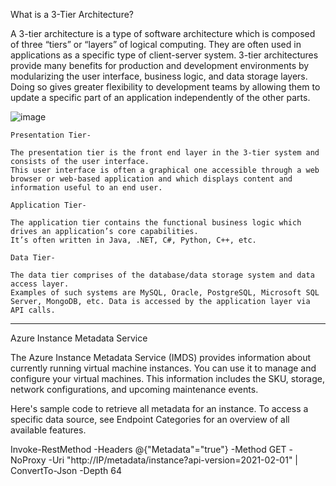 

What is a 3-Tier Architecture?

A 3-tier architecture is a type of software architecture which is composed of three “tiers” or “layers” of logical computing. 
They are often used in applications as a specific type of client-server system. 3-tier architectures provide many benefits for production and development environments by modularizing the user interface, business logic, and data storage layers.
Doing so gives greater flexibility to development teams by allowing them to update a specific part of an application independently of the other parts.


![image](https://user-images.githubusercontent.com/51155706/131279493-08c5ba67-7f6d-4242-9f44-b9a3bc65347d.png)


    Presentation Tier-
    
    The presentation tier is the front end layer in the 3-tier system and consists of the user interface. 
    This user interface is often a graphical one accessible through a web browser or web-based application and which displays content and information useful to an end user. 
    
    Application Tier- 
    
    The application tier contains the functional business logic which drives an application’s core capabilities. 
    It’s often written in Java, .NET, C#, Python, C++, etc.
    
    Data Tier- 
    
    The data tier comprises of the database/data storage system and data access layer. 
    Examples of such systems are MySQL, Oracle, PostgreSQL, Microsoft SQL Server, MongoDB, etc. Data is accessed by the application layer via API calls.
    
 
 
----------------------------------------------------------------------------------------------------------------------------------------------------------

Azure Instance Metadata Service

The Azure Instance Metadata Service (IMDS) provides information about currently running virtual machine instances. 
You can use it to manage and configure your virtual machines. This information includes the SKU, storage, network configurations, and upcoming maintenance events.

Here's sample code to retrieve all metadata for an instance. To access a specific data source, see Endpoint Categories for an overview of all available features.

Invoke-RestMethod -Headers @{"Metadata"="true"} -Method GET -NoProxy -Uri "http://IP/metadata/instance?api-version=2021-02-01" | ConvertTo-Json -Depth 64
